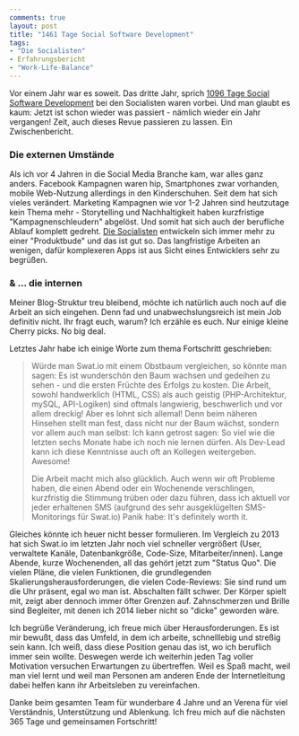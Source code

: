 ```yaml
---
comments: true
layout: post
title: "1461 Tage Social Software Development"
tags:
- "Die Socialisten"
- Erfahrungsbericht
- "Work-Life-Balance"
---
```

Vor einem Jahr war es soweit. Das dritte Jahr, sprich [1096 Tage Social Software Development](http://johannes.nagl.name/2014/1096-Tage-Social-Software-Development/) bei den Socialisten waren vorbei. Und man glaubt es kaum: Jetzt ist schon wieder was passiert - nämlich wieder ein Jahr vergangen! Zeit, auch dieses Revue passieren zu lassen. Ein Zwischenbericht.

### Die externen Umstände ###

Als ich vor 4 Jahren in die Social Media Branche kam, war alles ganz anders. Facebook Kampagnen waren hip, Smartphones zwar vorhanden, mobile Web-Nutzung allerdings in den Kinderschuhen. Seit dem hat sich vieles verändert. Marketing Kampagnen wie vor 1-2 Jahren sind heutzutage kein Thema mehr - Storytelling und Nachhaltigkeit haben kurzfristige "Kampagnenschleudern" abgelöst. Und somit hat sich auch der berufliche Ablauf komplett gedreht. [Die Socialisten](http://die.socialisten.at) entwickeln sich immer mehr zu einer "Produktbude" und das ist gut so. Das langfristige Arbeiten an wenigen, dafür komplexeren Apps ist aus Sicht eines Entwicklers sehr zu begrüßen. 

### & … die internen ####

Meiner Blog-Struktur treu bleibend, möchte ich natürlich auch noch auf die Arbeit an sich eingehen. Denn fad und unabwechslungsreich ist mein Job definitiv nicht. Ihr fragt euch, warum? Ich erzähle es euch. Nur einige kleine Cherry picks. No big deal.

Letztes Jahr habe ich einige Worte zum thema Fortschritt geschrieben:

> Würde man Swat.io mit einem Obstbaum vergleichen, so könnte man sagen: Es ist wunderschön den Baum wachsen und gedeihen zu sehen - und die ersten Früchte des Erfolgs zu kosten. Die Arbeit, sowohl handwerklich (HTML, CSS) als auch geistig (PHP-Architektur, mySQL, API-Logiken) sind oftmals langwierig, beschwerlich und vor allem dreckig! Aber es lohnt sich allemal! Denn beim näheren Hinsehen stellt man fest, dass nicht nur der Baum wächst, sondern vor allem auch man selbst: Ich kann getrost sagen: So viel wie die letzten sechs Monate habe ich noch nie lernen dürfen. Als Dev-Lead kann ich diese Kenntnisse auch oft an Kollegen weitergeben. Awesome!
> 
> Die Arbeit macht mich also glücklich. Auch wenn wir oft Probleme haben, die einen Abend oder ein Wochenende verschlingen, kurzfristig die Stimmung trüben oder dazu führen, dass ich aktuell vor jeder erhaltenen SMS (aufgrund des sehr ausgeklügelten SMS-Monitorings für Swat.io) Panik habe: It's definitely worth it.

Gleiches könnte ich heuer nicht besser formulieren. Im Vergleich zu 2013 hat sich Swat.io im letzten Jahr noch viel schneller vergrößert (User, verwaltete Kanäle, Datenbankgröße, Code-Size, Mitarbeiter/innen). Lange Abende, kurze Wochenenden, all das gehört jetzt zum "Status Quo". Die vielen Pläne, die vielen Funktionen, die grundlegenden Skalierungsherausforderungen, die vielen Code-Reviews: Sie sind rund um die Uhr präsent, egal wo man ist. Abschalten fällt schwer. Der Körper spielt mit, zeigt aber dennoch immer öfter Grenzen auf. Zahnschmerzen und Brille sind Begleiter, mit denen ich 2014 lieber nicht so "dicke" geworden wäre. 

Ich begrüße Veränderung, ich freue mich über Herausforderungen. Es ist mir bewußt, dass das Umfeld, in dem ich arbeite, schnelllebig und streßig sein kann. Ich weiß, dass diese Position genau das ist, wo ich beruflich immer sein wollte. Deswegen werde ich weiterhin jeden Tag voller Motivation versuchen Erwartungen zu übertreffen. Weil es Spaß macht, weil man viel lernt und weil man Personen am anderen Ende der Internetleitung dabei helfen kann ihr Arbeitsleben zu vereinfachen. 

Danke beim gesamten Team für wunderbare 4 Jahre und an Verena für viel Verständnis, Unterstützung und Ablenkung. Ich freu mich auf die nächsten 365 Tage und gemeinsamen Fortschritt!
